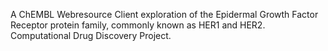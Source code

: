 A ChEMBL Webresource Client exploration of the Epidermal Growth Factor Receptor protein family, commonly known as HER1 and HER2. 
Computational Drug Discovery Project.

